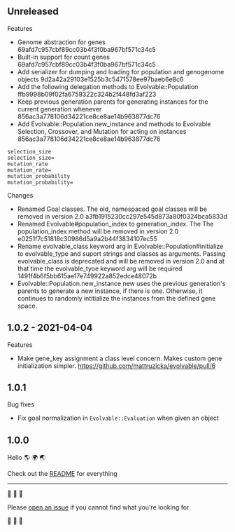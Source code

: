 ## Unreleased

Features
* Genome abstraction for genes 69afd7c957cbf89cc03b4f3f0ba967bf571c34c5
* Built-in support for count genes 69afd7c957cbf89cc03b4f3f0ba967bf571c34c5
* Add serializer for dumping and loading for population and genogenome objects 9d2a42a29103e1525b3c5471578ee97baeb6e8c6
* Add the following delegation methods to Evolvable::Population ffb9998b09f02fa6759322c324b2f448fd3af223
* Keep previous generation parents for generating instances for the current generation whenever 856ac3a778106d34221ce8ce8ae14b963877dc76
* Add Evolvable::Population.new_instance and methods to Evolvable Selection, Crossover, and Mutation for acting on instances 856ac3a778106d34221ce8ce8ae14b963877dc76

```
selection_size
selection_size=
mutation_rate
mutation_rate=
mutation_probability
mutation_probability=
```

Changes
* Renamed Goal classes. The old, namespaced goal classes will be removed in version 2.0 a3fb1915230cc297e545d873a80f0324bca5833d
* Renamed Evolvable#population_index to generation_index. The The population_index method will be removed in version 2.0 e0251f7c51818c30986d5a9a2b44f3834107ec55
* Rename evolvable_class keyword arg in Evolvable::Population#initialize to evolvable_type and suport strings and classes as arguments. Passing evolvable_class is deprecated and will be removed in version 2.0 and at that time the evolvable_tyoe keyword arg will be required 1491f4b6f5bb615ae17e749922a852edce48072b
* Evolvable::Population.new_instance new uses the previous generation's parents to generate a new instance, if there is one. Otherwise, it continues to randomly intitialize the instances from the defined gene space.

## 1.0.2 - 2021-04-04

Features
* Make gene_key assignment a class level concern. Makes custom gene initialization simpler. https://github.com/mattruzicka/evolvable/pull/6

## 1.0.1

Bug fixes
* Fix goal normalization in `Evolvable::Evaluation` when given an object

## 1.0.0

Hello 🌎 🌍 🌏

Check out the [README](https://github.com/mattruzicka/evolvable/blob/master/README.md) for everything

___


🧬 🧬 🧬

Please [open an issue](https://github.com/mattruzicka/evolvable/issues/new) if you cannot find what you're looking for

🧬 🧬 🧬
